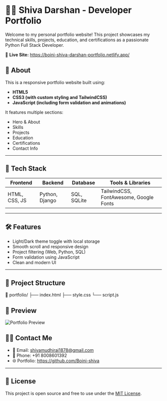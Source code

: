 # 👨‍💻 Shiva Darshan - Developer Portfolio

Welcome to my personal portfolio website! This project showcases my technical skills, projects, education, and certifications as a passionate Python Full Stack Developer.

🔗 **Live Site:** https://boini-shiva-darshan-portfolio.netlify.app/

## 📌 About

This is a responsive portfolio website built using:
- **HTML5**
- **CSS3 (with custom styling and TailwindCSS)**
- **JavaScript (including form validation and animations)**

It features multiple sections:
- Hero & About
- Skills
- Projects
- Education
- Certifications
- Contact Info

---

## 🧰 Tech Stack

| Frontend       | Backend        | Database    | Tools & Libraries |
|----------------|----------------|-------------|--------------------|
| HTML, CSS, JS  | Python, Django | SQL, SQLite | TailwindCSS, FontAwesome, Google Fonts |

---

## 🛠️ Features

- Light/Dark theme toggle with local storage
- Smooth scroll and responsive design
- Project filtering (Web, Python, SQL)
- Form validation using JavaScript
- Clean and modern UI

---

## 📂 Project Structure

📁 portfolio/
├── index.html
├── style.css
└── script.js


## 📸 Preview

![Portfolio Preview](https://media.licdn.com/dms/image/v2/D4E12AQH0zuF5zcWMTg/article-cover_image-shrink_600_2000/article-cover_image-shrink_600_2000/0/1725534404467?e=2147483647&v=beta&t=t2W6SprR1bgPGQCbwGLRq8w7tUoyQQIdTzHUPapgOMw)


## 🙋‍♂️ Contact Me

- 📧 Email: shivamudhiraj1878@gmail.com  
- 📱 Phone: +91 8008601392  
- 🌐 Portfolio: https://github.com/Boini-shiva

---

## 📜 License

This project is open source and free to use under the [MIT License](LICENSE).
